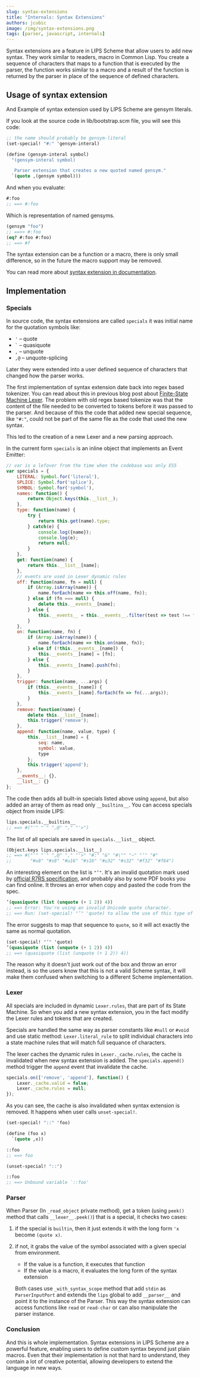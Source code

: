 ```yaml
---
slug: syntax-extensions
title: "Internals: Syntax Extensions"
authors: jcubic
image: /img/syntax-extensions.png
tags: [parser, javascript, internals]
---
```


Syntax extensions are a feature in LIPS Scheme that allow users to add new syntax. They work similar
to readers, macro in Common Lisp. You create a sequence of characters that maps to a function that
is executed by the parser, the function works similar to a macro and a result of the function is
returned by the parser in place of the sequence of defined characters.

<!-- truncate -->

## Usage of syntax extension

And Example of syntax extension used by LIPS Scheme are gensym literals.

If you look at the source code in lib/bootstrap.scm file, you will see this code:

```scheme
;; the name should probably be gensym-literal
(set-special! "#:" 'gensym-interal)

(define (gensym-interal symbol)
  "(gensym-interal symbol)

   Parser extension that creates a new quoted named gensym."
  `(quote ,(gensym symbol)))
```

And when you evaluate:
```scheme
#:foo
;; ==> #:foo
```

Which is representation of named gensyms.

```scheme
(gensym "foo")
;; ==>> #:foo
(eq? #:foo #:foo)
;; ==> #f
```

The syntax extension can be a function or a macro, there is only small difference, so in the future
the macro support may be removed.

You can read more about [syntax extension in documentation](/docs/lips/extension#syntax-extensions).

## Implementation

### Specials

In source code, the syntax extensions are called `specials` it was initial name for the quotation symbols like:

* `'` – quote
* `` ` `` – quasiquote
* `` , `` – unquote
* `,@` – unquote-splicing

Later they were extended into a user defined sequence of characters that changed how the parser works.

The first implementation of syntax extension date back into regex based tokenizer. You can read
about this in previous blog post about [Finite-State Machine Lexer](/blog/lexer). The problem with
old regex based tokenize was that the content of the file needed to be converted to tokens before it
was passed to the parser. And because of this the code that added new special sequence, like `"#:"`,
could not be part of the same file as the code that used the new syntax.

This led to the creation of a new Lexer and a new parsing approach.

In the current form `specials` is an inline object that implements an Event Emitter:

```javascript
// var is a lefover from the time when the codebase was only ES5
var specials = {
    LITERAL: Symbol.for('literal'),
    SPLICE: Symbol.for('splice'),
    SYMBOL: Symbol.for('symbol'),
    names: function() {
        return Object.keys(this.__list__);
    },
    type: function(name) {
        try {
            return this.get(name).type;
        } catch(e) {
            console.log({name});
            console.log(e);
            return null;
        }
    },
    get: function(name) {
        return this.__list__[name];
    },
    // events are used in Lexer dynamic rules
    off: function(name, fn = null) {
        if (Array.isArray(name)) {
            name.forEach(name => this.off(name, fn));
        } else if (fn === null) {
            delete this.__events__[name];
        } else {
            this.__events__ = this.__events__.filter(test => test !== fn);
        }
    },
    on: function(name, fn) {
        if (Array.isArray(name)) {
            name.forEach(name => this.on(name, fn));
        } else if (!this.__events__[name]) {
            this.__events__[name] = [fn];
        } else {
            this.__events__[name].push(fn);
        }
    },
    trigger: function(name, ...args) {
        if (this.__events__[name]) {
            this.__events__[name].forEach(fn => fn(...args));
        }
    },
    remove: function(name) {
        delete this.__list__[name];
        this.trigger('remove');
    },
    append: function(name, value, type) {
        this.__list__[name] = {
            seq: name,
            symbol: value,
            type
        };
        this.trigger('append');
    },
    __events__: {},
    __list__: {}
};
```

The code then adds all built-in specials listed above using `append`, but also added an array of them
as read only `__builtins__`. You can access specials object from inside LIPS:

```scheme
lips.specials.__builtins__
;; ==> #("'" "`" ",@" "," "'>")
```

The list of all specials are saved in `specials.__list__` object.

```scheme
(Object.keys lips.specials.__list__)
;; ==> #("'" "`" ",@" "," "'>" "#:" "&" "#\"" "~" "’" "#"
;;       "#u8" "#s8" "#u16" "#s16" "#u32" "#s32" "#f32" "#f64")
```

An interesting element on the list is `"’"`. It's an invalid quotation mark used by [official R7RS
specification](https://standards.scheme.org/unofficial/errata-corrected-r7rs.pdf), and probably also
by some PDF books you can find online. It throws an error when copy and pasted the code from the spec.

```scheme
’(quasiquote (list (unquote (+ 1 2)) 4))
;; ==> Error: You're using an invalid Unicode quote character.
;; ==> Run: (set-special! "’" 'quote) to allow the use of this type of quote at line 1
```

The error suggests to map that sequence to `quote`, so it will act exactly the same as normal
quotation.

```scheme
(set-special! "’" 'quote)
’(quasiquote (list (unquote (+ 1 2)) 4))
;; ==> (quasiquote (list (unquote (+ 1 2)) 4))
```

The reason why it doesn't just work out of the box and throw an error instead, is so the users know
that this is not a valid Scheme syntax, it will make them confused when switching to a different
Scheme implementation.

### Lexer

All specials are included in dynamic `Lexer.rules`, that are part of its State Machine.  So when you
add a new syntax extension, you in the fact modify the Lexer rules and tokens that are created.

Specials are handled the same way as parser constants like `#null` or `#void` and use static method:
`Lexer.literal_rule` to split individual characters into a state machine rules that will match full
sequance of characters.

The lexer caches the dynamic rules in `Lexer._cache.rules`, the cache is invalidated when new syntax
extension is added. The `specials.append()` method trigger the `append` event that invalidate the
cache.

```javascript
specials.on(['remove', 'append'], function() {
    Lexer._cache.valid = false;
    Lexer._cache.rules = null;
});
```

As you can see, the cache is also invalidated when syntax extension is removed. It happens when user
calls `unset-special!`.

```scheme
(set-special! "::" 'foo)

(define (foo x)
  `(quote ,x))

::foo
;; ==> foo

(unset-special! "::")

::foo
;; ==> Unbound variable `::foo'
```

### Parser

When Parser (In `_read_object` private method), get a token (using `peek()` method that calls
`__lexer__.peek()`) that is a special, it checks two cases:

1. if the special is `builtin`, then it just extends it with the long form `'x` become `(quote x)`.
2. if not, it grabs the value of the symbol associated with a given special from environment.

   * If the value is a function, it executes that function
   * If the value is a macro, it evaluates the long form of the syntax extension

   Both cases use `_with_syntax_scope` method that add `stdin` as `ParserInputPort` and extends the
   `lips` global to add `__parser__` and point it to the instance of the Parser. This way the syntax
   extension can access functions like `read` or `read-char` or can also manipulate the parser instance.

### Conclusion

And this is whole implementation. Syntax extensions in LIPS Scheme are a powerful feature, enabling
users to define custom syntax beyond just plain macros. Even that their implementation is not that
hard to understand, they contain a lot of creative potential, allowing developers to extend the
language in new ways.

